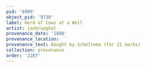 ```yaml
---
pid: '6900'
object_pid: '9730'
label: Herd of Cows at a Well
artist: janbrueghel
provenance_date: '1898'
provenance_location:
provenance_text: Bought by Scheltema (for 21 marks)
collection: provenance
order: '2287'
---
```

